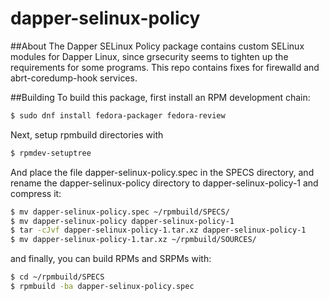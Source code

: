 # dapper-selinux-policy

##About
The Dapper SELinux Policy package contains custom SELinux modules for Dapper Linux, since grsecurity seems to tighten up the requirements for some programs. This repo contains fixes for firewalld and abrt-coredump-hook services.


##Building
To build this package, first install an RPM development chain:

```bash
$ sudo dnf install fedora-packager fedora-review

```

Next, setup rpmbuild directories with

```bash
$ rpmdev-setuptree
```
And place the file dapper-selinux-policy.spec in the SPECS directory, and rename the dapper-selinux-policy directory to dapper-selinux-policy-1 and compress it:
```bash
$ mv dapper-selinux-policy.spec ~/rpmbuild/SPECS/
$ mv dapper-selinux-policy dapper-selinux-policy-1
$ tar -cJvf dapper-selinux-policy-1.tar.xz dapper-selinux-policy-1
$ mv dapper-selinux-policy-1.tar.xz ~/rpmbuild/SOURCES/
```

and finally, you can build RPMs and SRPMs with:
```bash
$ cd ~/rpmbuild/SPECS
$ rpmbuild -ba dapper-selinux-policy.spec
```



